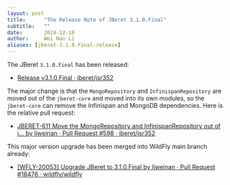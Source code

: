 ```yaml
---
layout: post
title:      "The Release Note of JBeret 3.1.0.Final"
subtitle:   ""
date:       2024-12-10
author:     Wei Nan Li
aliases: [jberet-3.1.0.Final-release]
---
```


The JBeret `3.1.0.Final` has been released:

- [Release v3.1.0.Final · jberet/jsr352](https://github.com/jberet/jsr352/releases/tag/3.1.0.Final)

The major change is that the `MongoRepository` and `InfinispanRepository` are moved out of the `jberet-core` and moved into its own modules, so the `jberet-core` can remove the Infinispan and MongoDB dependencies. Here is the relative pull request:

- [JBERET-611 Move the MongoRepository and InfinispanRepository out of j… by liweinan · Pull Request \#598 · jberet/jsr352](https://github.com/jberet/jsr352/pull/598)

This major version upgrade has been merged into WildFly main branch already:

- [\[WFLY-20053\] Upgrade JBeret to 3.1.0.Final by liweinan · Pull Request \#18476 · wildfly/wildfly](https://github.com/wildfly/wildfly/pull/18476)
